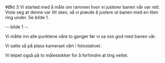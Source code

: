 #Økt 3
Vi started med å måle om rammen hvor vi justerer banen vår var rett. Viste seg at denne var litt skev, så vi prøvde å justere ut banen med en liten ring under. Se bilde 1.

-- bilde 1 --

Vi målte inn alle punktene våre to ganger før vi sa oss god med banen vår.

Vi satte så på plass kameraet vårt i fotostativet.

Vi teipet også på to målestokker for å forhindre at ting veltet.
